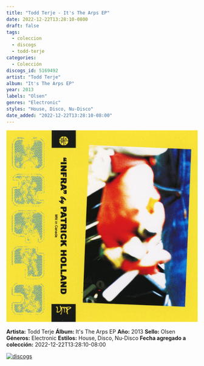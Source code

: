 ```yaml
---
title: "Todd Terje - It's The Arps EP"
date: 2022-12-22T13:28:10-0800
draft: false
tags:
  - coleccion
  - discogs
  - todd-terje
categories:
  - Colección
discogs_id: 5169492
artist: "Todd Terje"
album: "It's The Arps EP"
year: 2013
labels: "Olsen"
genres: "Electronic"
styles: "House, Disco, Nu-Disco"
date_added: "2022-12-22T13:28:10-08:00"
---
```


![cover](image.jpeg (Todd Terje - It's The Arps EP))

**Artista:** Todd Terje
**Álbum:** It's The Arps EP
**Año:** 2013
**Sello:** Olsen
**Géneros:** Electronic
**Estilos:** House, Disco, Nu-Disco
**Fecha agregado a colección:** 2022-12-22T13:28:10-08:00

[![discogs](../../links/svg/discogs.png (discogs))](https://api.discogs.com/releases/5169492)

